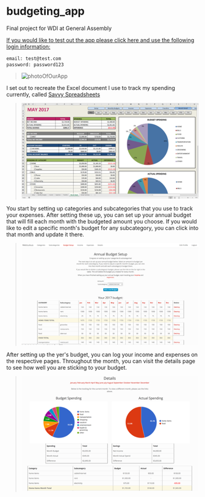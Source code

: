 # budgeting_app
Final project for WDI at General Assembly

[If you would like to test out the app please click here and use the following login information:](https://meticulous.herokuapp.com/)

```
email: test@test.com
password: password123
```

>![photoOfOurApp](app/assets/images/home_screen.png)

I set out to recreate the Excel document I use to track my spending currently, called [Savvy Spreadsheets](https://www.savvyspreadsheets.com/)

>![photoOfOurApp](app/assets/images/savvy_spreadsheets.png)

You start by setting up categories and subcategories that you use to track your expenses. After setting these up, you can set up your annual budget that will fill each month with the budgeted amount you choose. If you would like to edit a specific month's budget for any subcategory, you can click into that month and update it there.

>![photoOfOurApp](app/assets/images/annual_budget.png)

After setting up the yer's budget, you can log your income and expenses on the respective pages. Throughout the month, you can visit the details page to see how well you are sticking to your budget.

>![photoOfOurApp](app/assets/images/details.png)
